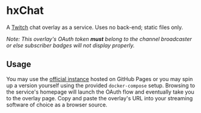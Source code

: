 # hxChat

A [Twitch] chat overlay as a service. Uses no back-end; static files only.

_Note: This overlay's OAuth token **must** belong to the channel broadcaster
or else subscriber badges will not display properly._

## Usage

You may use the [official instance] hosted on GitHub Pages or you may spin up
a version yourself using the provided `docker-compose` setup. Browsing to the
service's homepage will launch the OAuth flow and eventually take you to the
overlay page. Copy and paste the overlay's URL into your streaming software of
choice as a browser source.


[official instance]: https://haliphax.github.io/hxchat
[twitch]: https://twitch.tv
